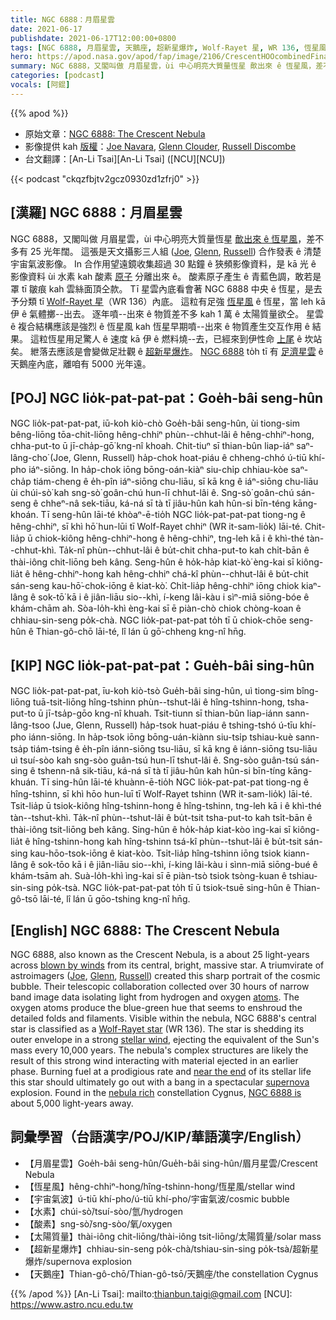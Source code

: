 ```yaml
---
title: NGC 6888：月眉星雲
date: 2021-06-17
publishdate: 2021-06-17T12:00:00+0800
tags: [NGC 6888, 月眉星雲, 天鵝座, 超新星爆炸, Wolf-Rayet 星, WR 136, 恆星風, 天文攝影三人組]
hero: https://apod.nasa.gov/apod/fap/image/2106/CrescentHOOcombinedFinalimage.jpg
summary: NGC 6888，又閣叫做 月眉星雲，ùi 中心明亮大質量恆星 歕出來 ê 恆星風，差不多有 25 光年闊。
categories: [podcast]
vocals: [阿錕]
---
```


{{% apod %}}

- 原始文章：[NGC 6888: The Crescent Nebula](https://apod.nasa.gov/apod/ap210617.html)
- 影像提供 kah [版權][copyright]：[Joe Navara](https://www.youtube.com/channel/UCNDev7nGb-tmzQtFyJ3hjqQ), [Glenn Clouder](https://www.youtube.com/channel/UCrDA8_R7ORGJ_bZaTZQJ_WQ), [Russell Discombe](https://www.youtube.com/channel/UC0h5s9anrqezcPfMkq6w0gw)
- 台文翻譯：[An-Li Tsai][An-Li Tsai] ([NCU][NCU])

{{< podcast "ckqzfbjtv2gcz0930zd1zfrj0" >}}

## [漢羅] NGC 6888：月眉星雲
NGC 6888，又閣叫做 月眉星雲，ùi 中心明亮大質量恆星 [歕出來 ê 恆星風][blown by winds]，差不多有 25 光年闊。
這張是天文攝影三人組 ([Joe][Joe], [Glenn][Glenn], [Russell][Russell]) 合作發表 ê 清楚宇宙氣波影像。
In 合作用望遠鏡收集超過 30 點鐘 ê 狹頻影像資料，是 kā 光 ê 影像資料 ùi 水素 kah 酸素 [原子][atoms] 分離出來 ê。
酸素原子產生 ê 青藍色調，敢若是罩 tī 皺痕 kah 雲絲面頂仝款。
Tī 星雲內底看會著 NGC 6888 中央 ê 恆星，是去予分類 tī [Wolf-Rayet 星][Wolf-Rayet star]（WR 136）內底。
這粒有足強 [恆星風][stellar wind] ê 恆星，當 leh kā 伊 ê 氣體擲--出去。
逐年噴--出來 ê 物質差不多 kah 1 萬 ê 太陽質量欲仝。
星雲 ê 複合結構應該是強烈 ê 恆星風 kah 恆星早期噴--出來 ê 物質產生交互作用 ê 結果。
這粒恆星用足驚人 ê 速度 kā 伊 ê 燃料燒--去，已經來到伊性命 [上尾][near the end] ê 坎站矣。
紲落去應該是會變做足壯觀 ê [超新星爆炸][supernova]。
[NGC 6888][NGC 6888 is] to̍h tī 有 [足濟星雲][nebula rich] ê 天鵝座內底，離咱有 5000 光年遠。

## [POJ] NGC lio̍k-pat-pat-pat：Goe̍h-bâi seng-hûn

NGC lio̍k-pat-pat-pat, iū-koh kiò-chò Goe̍h-bâi seng-hûn, ùi tiong-sim bêng-liōng tōa-chit-liōng hêng-chhiⁿ phùn--chhut-lâi ê hêng-chhiⁿ-hong, chha-put-to ū jī-cha̍p-gō͘ kng-nî khoah.
Chit-tiuⁿ sī thian-bûn liap-iáⁿ saⁿ-lâng-cho͘ (Joe, Glenn, Russell) ha̍p-chok hoat-piáu ê chheng-chhó ú-tiū khí-pho iáⁿ-siōng.
In ha̍p-chok iōng bōng-oán-kiàⁿ siu-chi̍p chhiau-kòe saⁿ-cha̍p tiám-cheng ê e̍h-pîn iáⁿ-siōng chu-liāu, sī kā kng ê iáⁿ-siōng chu-liāu ùi chúi-sò͘ kah sng-sò͘ goân-chú hun-lī chhut-lâi ê.
Sng-sò͘ goân-chú sán-seng ê chheⁿ-nâ sek-tiāu, ká-ná sī tà tī jiâu-hûn kah hûn-si bīn-téng kāng-khoán.
Tī seng-hûn lāi-té khòaⁿ-ē-tio̍h NGC lio̍k-pat-pat-pat tiong-ng ê hêng-chhiⁿ, sī khì hō͘ hun-lūi tī Wolf-Rayet chhiⁿ (WR it-sam-lio̍k) lāi-té.
Chit-lia̍p ū chiok-kiông hêng-chhiⁿ-hong ê hêng-chhiⁿ, tng-leh kā i ê khì-thé tàn--chhut-khì.
Ta̍k-nî phùn--chhut-lâi ê bu̍t-chit chha-put-to kah chi̍t-bān ê thài-iông chit-liōng beh kâng.
Seng-hûn ê ho̍k-ha̍p kiat-kò͘ èng-kai sī kiông-lia̍t ê hêng-chhiⁿ-hong kah hêng-chhiⁿ chá-kî phùn--chhut-lâi ê bu̍t-chit sán-seng kau-hō͘-chok-iōng ê kiat-kò͘.
Chi̍t-lia̍p hêng-chhiⁿ iōng chiok kiaⁿ-lâng ê sok-tō͘ kā i ê jiân-liāu sio--khì, í-keng lâi-kàu i sìⁿ-miā siōng-bóe ê khám-chām ah.
Sòa-lo̍h-khì èng-kai sī ē piàn-chò chiok chòng-koan ê chhiau-sin-seng po̍k-chà.
NGC lio̍k-pat-pat-pat to̍h tī ū chiok-chōe seng-hûn ê Thian-gô-chō lāi-té, lî lán ū gō͘-chheng kng-nî hn̄g.


## [KIP] NGC lio̍k-pat-pat-pat：Gue̍h-bâi sing-hûn

NGC lio̍k-pat-pat-pat, īu-koh kiò-tsò Gue̍h-bâi sing-hûn, uì tiong-sim bîng-liōng tuā-tsit-liōng hîng-tshinn phùn--tshut-lâi ê hîng-tshinn-hong, tsha-put-to ū jī-tsa̍p-gōo kng-nî khuah.
Tsit-tiunn sī thian-bûn liap-iánn sann-lâng-tsoo (Jue, Glenn, Russell) ha̍p-tsok huat-piáu ê tshing-tshó ú-tīu khí-pho iánn-siōng.
In ha̍p-tsok iōng bōng-uán-kiànn siu-tsi̍p tshiau-kuè sann-tsa̍p tiám-tsing ê e̍h-pîn iánn-siōng tsu-liāu, sī kā kng ê iánn-siōng tsu-liāu uì tsuí-sòo kah sng-sòo guân-tsú hun-lī tshut-lâi ê.
Sng-sòo guân-tsú sán-sing ê tshenn-nâ sik-tiāu, ká-ná sī tà tī jiâu-hûn kah hûn-si bīn-tíng kāng-khuán.
Tī sing-hûn lāi-té khuànn-ē-tio̍h NGC lio̍k-pat-pat-pat tiong-ng ê hîng-tshinn, sī khì hōo hun-luī tī Wolf-Rayet tshinn (WR it-sam-lio̍k) lāi-té.
Tsit-lia̍p ū tsiok-kiông hîng-tshinn-hong ê hîng-tshinn, tng-leh kā i ê khì-thé tàn--tshut-khì.
Ta̍k-nî phùn--tshut-lâi ê bu̍t-tsit tsha-put-to kah tsi̍t-bān ê thài-iông tsit-liōng beh kâng.
Sing-hûn ê ho̍k-ha̍p kiat-kòo ìng-kai sī kiông-lia̍t ê hîng-tshinn-hong kah hîng-tshinn tsá-kî phùn--tshut-lâi ê bu̍t-tsit sán-sing kau-hōo-tsok-iōng ê kiat-kòo.
Tsi̍t-lia̍p hîng-tshinn iōng tsiok kiann-lâng ê sok-tōo kā i ê jiân-liāu sio--khì, í-king lâi-kàu i sìnn-miā siōng-bué ê khám-tsām ah.
Suà-lo̍h-khì ìng-kai sī ē piàn-tsò tsiok tsòng-kuan ê tshiau-sin-sing po̍k-tsà.
NGC lio̍k-pat-pat-pat to̍h tī ū tsiok-tsuē sing-hûn ê Thian-gô-tsō lāi-té, lî lán ū gōo-tshing kng-nî hn̄g.



## [English] NGC 6888: The Crescent Nebula

NGC 6888, also known as the Crescent Nebula, is a about 25 light-years across [blown by winds][blown by winds] from its central, bright, massive star.
A triumvirate of astroimagers ([Joe][Joe], [Glenn][Glenn], [Russell][Russell]) created this sharp portrait of the cosmic bubble.
Their telescopic collaboration collected over 30 hours of narrow band image data isolating light from hydrogen and oxygen [atoms][atoms].
The oxygen atoms produce the blue-green hue that seems to enshroud the detailed folds and filaments.
Visible within the nebula, NGC 6888's central star is classified as a [Wolf-Rayet star][Wolf-Rayet star] (WR 136).
The star is shedding its outer envelope in a strong [stellar wind][stellar wind], ejecting the equivalent of the Sun's mass every 10,000 years.
The nebula's complex structures are likely the result of this strong wind interacting with material ejected in an earlier phase.
Burning fuel at a prodigious rate and [near the end][near the end] of its stellar life this star should ultimately go out with a bang in a spectacular [supernova][supernova] explosion.
Found in the [nebula rich][nebula rich] constellation Cygnus, [NGC 6888 is][NGC 6888 is] about 5,000 light-years away.



## 詞彙學習（台語漢字/POJ/KIP/華語漢字/English）

- 【月眉星雲】Goe̍h-bâi seng-hûn/Gue̍h-bâi sing-hûn/眉月星雲/Crescent Nebula
- 【恆星風】hêng-chhiⁿ-hong/hîng-tshinn-hong/恆星風/stellar wind
- 【宇宙氣波】ú-tiū khí-pho/ú-tiū khí-pho/宇宙氣波/cosmic bubble
- 【水素】chúi-sò͘/tsuí-sòo/氫/hydrogen
- 【酸素】sng-sò͘/sng-sòo/氧/oxygen
- 【太陽質量】thài-iông chit-liōng/thài-iông tsit-liōng/太陽質量/solar mass
- 【超新星爆炸】chhiau-sin-seng po̍k-chà/tshiau-sin-sing po̍k-tsà/超新星爆炸/supernova explosion
- 【天鵝座】Thian-gô-chō/Thian-gô-tsō/天鵝座/the constellation Cygnus



{{% /apod %}}
[An-Li Tsai]: mailto:thianbun.taigi@gmail.com
[NCU]: https://www.astro.ncu.edu.tw

[copyright]: https://apod.nasa.gov/apod/fap/lib/about_apod.html#srapply

[blown by winds]:https://hubblesite.org/contents/news-releases/2000/news-2000-23.html
[Joe]:https://www.youtube.com/watch?v=J2ktNRr533A
[Glenn]:https://www.youtube.com/watch?v=I1igpxZfTfc
[Russell]:https://www.youtube.com/watch?v=eNzIZPYjIdA
[atoms]:https://apod.nasa.gov/apod/fap/ap060324.html
[Wolf-Rayet star]:http://cfa-www.harvard.edu/~pberlind/atlas/htmls/wrstars.html
[stellar wind]:https://en.wikipedia.org/wiki/Stellar_wind
[near the end]:http://chandra.harvard.edu/photo/2003/ngc6888/
[supernova]:https://en.wikipedia.org/wiki/Wolf%E2%80%93Rayet_star#Supernovae
[nebula rich]:https://apod.nasa.gov/apod/fap/ap151204.html
[NGC 6888 is]:http://oneminuteastronomer.com/5995/crescent-nebula-ngc-6888/
